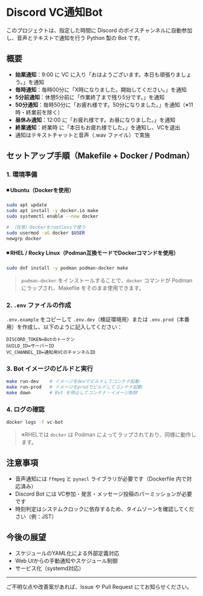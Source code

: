 # Discord VC通知Bot

このプロジェクトは、指定した時間に Discord のボイスチャンネルに自動参加し、音声とテキストで通知を行う Python 製の Bot です。

## 概要

* **始業通知**：9:00 に VC に入り「おはようございます。本日も頑張りましょう。」を通知
* **毎時通知**：毎時00分に「X時になりました。開始してください。」を通知
* **5分前通知**：休憩5分前に「作業終了まで残り5分です。」を通知
* **50分通知**：毎時50分に「お疲れ様です。50分になりました。」を通知（※11時・終業前を除く）
* **昼休み通知**：12:00 に「お疲れ様です。お昼になりました。」を通知
* **終業通知**：終業時 に「本日もお疲れ様でした。」を通知し、VCを退出
* 通知はテキストチャットと音声（.wav ファイル）で実施

## セットアップ手順（Makefile + Docker / Podman）

### 1. 環境準備

#### ◾ Ubuntu（Dockerを使用）

```bash
sudo apt update
sudo apt install -y docker.io make
sudo systemctl enable --now docker

# （任意）Dockerをrootlessで使う
sudo usermod -aG docker $USER
newgrp docker
```

#### ◾ RHEL / Rocky Linux（Podman互換モードでDockerコマンドを使用）

```bash
sudo dnf install -y podman podman-docker make
```

> `podman-docker` をインストールすることで、`docker` コマンドが Podman にラップされ、Makefile をそのまま使用できます。

### 2. `.env` ファイルの作成

`.env.example` をコピーして `.env.dev`（検証環境用）または `.env.prod`（本番用）を作成し、以下のように記入してください：

```
DISCORD_TOKEN=Botのトークン
GUILD_ID=サーバーID
VC_CHANNEL_ID=通知用VCのチャンネルID
```

### 3. Bot イメージのビルドと実行

```bash
make run-dev    # イメージをdevでビルドしてコンテナ起動
make run-prod   # イメージをprodでビルドしてコンテナ起動
make down       # Bot を停止してコンテナ・イメージ削除
```

### 4. ログの確認

```bash
docker logs -f vc-bot
```

> ※RHELでは `docker` は Podman によってラップされており、同様に動作します。

## 注意事項

* 音声通知には `ffmpeg` と `pynacl` ライブラリが必要です（Dockerfile 内で対応済み）
* Discord Bot には VC参加・発言・メッセージ投稿のパーミッションが必要です
* 時刻判定はシステムクロックに依存するため、タイムゾーンを確認してください（例：JST）

## 今後の展望

* スケジュールのYAML化による外部定義対応
* Web UIからの手動通知やスケジュール制御
* サービス化（systemd対応）

---

ご不明な点や改善案があれば、Issue や Pull Request にてお知らせください。
